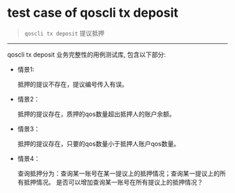 # test case of qoscli tx deposit

> `qoscli tx deposit` 提议抵押

---

qoscli tx deposit 业务完整性的用例测试库, 包含以下部分:

* 情景1:
  
    抵押的提议不存在，提议编号传入有误。

* 情景2：

    抵押的提议存在，质押的qos数量超出抵押人的账户余额。

* 情景3：

    抵押的提议存在，只要的qos数量小于抵押人账户qos数量。

* 情景4：

    查询抵押分为：查询某一账号在某一提议上的抵押情况；查询某一提议上的所有抵押情况。
    是否可以增加查询某一账号在所有提议上的抵押情况？
